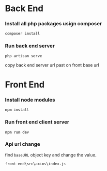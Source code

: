 # Back End

### Install all php packages usign composer

`composer install`

### Run back end server

`php artisan serve`

copy back end server url past on front base url

# Front End

### Install node modules

`npm install`

### Run front end client server

`npm run dev`

### Api url change

find `baseURL` object key and change the value.

`front-end\src\axios\index.js`

